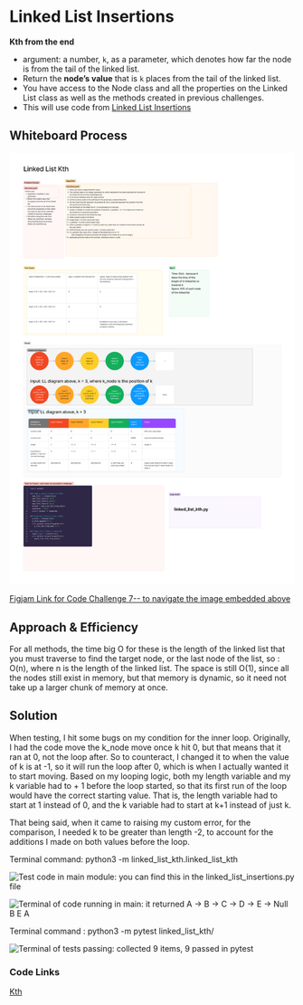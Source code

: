# Linked List Insertions
<!-- Description of the challenge -->
**Kth from the end**
- argument: a number, `k`, as a parameter, which denotes how far the node is from the tail of the linked list.
- Return the **node’s value** that is `k` places from the tail of the linked list.
- You have access to the Node class and all the properties on the Linked List class as well as the methods created in previous challenges.
- This will use code from [Linked List Insertions](working-directory/linked_list_insertions/linked_list_insertions.py)



## Whiteboard Process
<!-- Embedded whiteboard image -->

![Code Challenge 7: figjam image, link below](CodeChallenge7.png)

[Figjam Link for Code Challenge 7-- to navigate the image embedded above](https://www.figma.com/board/ezgXSaZoF7Q7zVVj7k77aa/Code-Challenge-7?node-id=0%3A1&t=z4csSQos6fpyNcmL-1)



## Approach & Efficiency
<!-- What approach did you take? Why? What is the Big O space/time for this approach? -->

For all methods, the time big O for these is the length of the linked list that you must traverse to find the target node, or the last node of the list, so : O(n), where n is the length of the linked list. The space is still O(1), since all the nodes still exist in memory, but that memory is dynamic, so it need not take up a larger chunk of memory at once. 

## Solution
<!-- Show how to run your code, and examples of it in action -->

When testing, I hit some bugs on my condition for the inner loop. Originally, I had the code move the k_node move once k hit 0, but that means that it ran at 0, not the loop after. So to counteract, I changed it to when the value of k is at -1, so it will run the loop after 0, which is when I actually wanted it to start moving. Based on my looping logic, both my length variable and my k variable had to + 1 before the loop started, so that its first run of the loop would have the correct starting value. That is, the length variable  had to start at 1 instead of 0, and the k variable had to start at k+1 instead of just k. 

That being said, when it came to raising my custom error, for the comparison, I needed k to be greater than length -2, to account for the additions I made on both values before the loop. 

Terminal command: python3 -m linked_list_kth.linked_list_kth

![Test code in main module: you can find this in the linked_list_insertions.py file](..%2F..%2F..%2F..%2FDesktop%2FScreenshot%202024-05-09%20at%203.50.01%E2%80%AFPM.png)

![Terminal of code running in main: it returned  A -> B -> C -> D -> E -> Null
B
E
A](..%2F..%2F..%2F..%2F..%2F..%2Fvar%2Ffolders%2F43%2F54rn3fvx4l9_2f87gblfbccc0000gn%2FT%2FTemporaryItems%2FNSIRD_screencaptureui_abb0oY%2FScreenshot%202024-05-09%20at%203.49.14%E2%80%AFPM.png)


Terminal command : python3 -m pytest linked_list_kth/


![Terminal of tests passing: collected 9 items, 9 passed in pytest](..%2F..%2F..%2F..%2F..%2F..%2Fvar%2Ffolders%2F43%2F54rn3fvx4l9_2f87gblfbccc0000gn%2FT%2FTemporaryItems%2FNSIRD_screencaptureui_ltJH7I%2FScreenshot%202024-05-09%20at%203.40.59%E2%80%AFPM.png)

### Code Links


[Kth](working-directory/linked_list_kth/linked_list_kth.py)